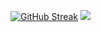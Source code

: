 [![GitHub Streak](https://streak-stats.demolab.com?user=meskud&theme=python-dark)](https://git.io/streak-stats)
<a href="https://wakatime.com"><img src="https://wakatime.com/share/@47ff0555-b99f-4909-8bf1-4ee666f58bad/bf9d0351-4ba8-4509-b9a5-3d8360f0cc1f.png" /></a>

